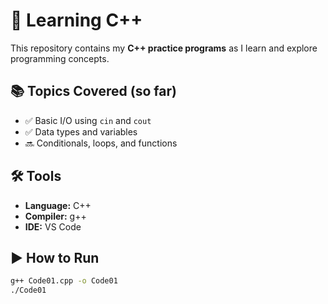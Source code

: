 # 🚀 Learning C++  

This repository contains my **C++ practice programs** as I learn and explore programming concepts.  

## 📚 Topics Covered (so far)
- ✅ Basic I/O using `cin` and `cout`
- ✅ Data types and variables
- 🔜 Conditionals, loops, and functions  

## 🛠️ Tools
- **Language:** C++  
- **Compiler:** g++  
- **IDE:** VS Code  

## ▶️ How to Run
```bash
g++ Code01.cpp -o Code01
./Code01
